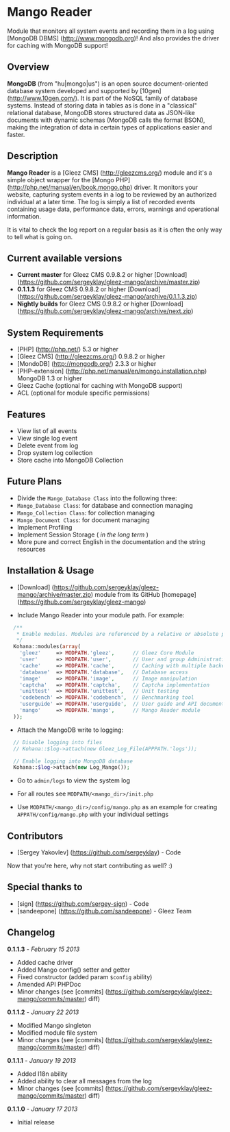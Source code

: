 # Mango Reader

Module that monitors all system events and recording them in a log using [MongoDB DBMS] (http://www.mongodb.org)!
And also provides the driver for caching with MongoDB support!

## Overview

**MongoDB** (from "hu|mongo|us") is an open source document-oriented database system developed and supported by
[10gen] (http://www.10gen.com/). It is part of the NoSQL family of database systems. Instead of storing data in
tables as is done in a "classical" relational database, MongoDB stores structured data as JSON-like documents with
dynamic schemas (MongoDB calls the format BSON), making the integration of data in certain types of applications
easier and faster.


## Description

**Mango Reader** is a [Gleez CMS] (http://gleezcms.org/) module and it's a simple object wrapper for the
[Mongo PHP] (http://php.net/manual/en/book.mongo.php) driver. It monitors your website, capturing system
events in a log to be reviewed by an authorized individual at a later time. The log is simply a list of
recorded events containing usage data, performance data, errors, warnings and operational information.

It is vital to check the log report on a regular basis as it is often the only way to tell what is going on.


## Current available versions

- **Current master** for Gleez CMS 0.9.8.2 or higher [Download] (https://github.com/sergeyklay/gleez-mango/archive/master.zip)
- **0.1.1.3** for Gleez CMS 0.9.8.2 or higher [Download] (https://github.com/sergeyklay/gleez-mango/archive/0.1.1.3.zip)
- **Nightly builds** for Gleez CMS 0.9.8.2 or higher [Download] (https://github.com/sergeyklay/gleez-mango/archive/next.zip)


## System Requirements

- [PHP] (http://php.net/) 5.3 or higher
- [Gleez CMS] (http://gleezcms.org/) 0.9.8.2 or higher
- [MondoDB] (http://mongodb.org/) 2.3.3 or higher
- [PHP-extension] (http://php.net/manual/en/mongo.installation.php) MongoDB 1.3 or higher
- Gleez Cache (optional for caching with MongoDB support)
- ACL (optional for module specific permissions)


## Features

- View list of all events
- View single log event
- Delete event from log
- Drop system log collection
- Store cache into MongoDB Collection


## Future Plans

- Divide the `Mango_Database Class` into the following three:
 - `Mango_Database Class`: for database and connection managing
 - `Mango_Collection Class`: for collection managing
 - `Mango_Document Class`: for document managing
- Implement Profiling
- Implement Session Storage ( *in the long term* )
- More pure and correct English in the documentation and the string resources


## Installation & Usage

- [Download] (https://github.com/sergeyklay/gleez-mango/archive/master.zip) module from its GitHub [homepage] (https://github.com/sergeyklay/gleez-mango)

- Include Mango Reader into your module path. For example:
```php
  /**
   * Enable modules. Modules are referenced by a relative or absolute path.
   */
  Kohana::modules(array(
    'gleez'     => MODPATH.'gleez',      // Gleez Core Module
    'user'      => MODPATH.'user',       // User and group Administration
    'cache'     => MODPATH.'cache',      // Caching with multiple backends
    'database'  => MODPATH.'database',   // Database access
    'image'     => MODPATH.'image',      // Image manipulation
    'captcha'   => MODPATH.'captcha',    // Captcha implementation
    'unittest'  => MODPATH.'unittest',   // Unit testing
    'codebench' => MODPATH.'codebench',  // Benchmarking tool
    'userguide' => MODPATH.'userguide',  // User guide and API documentation
    'mango'     => MODPATH.'mango',      // Mango Reader module
  ));
```

- Attach the MangoDB write to logging:
```php
  // Disable logging into files
  // Kohana::$log->attach(new Gleez_Log_File(APPPATH.'logs'));

  // Enable logging into MongoDB database
  Kohana::$log->attach(new Log_Mango());
```

- Go to `admin/logs` to view the system log

- For all routes see `MODPATH/<mango_dir>/init.php`

- Use `MODPATH/<mango_dir>/config/mango.php` as an example for creating `APPATH/config/mango.php` with your individual settings


## Contributors

- [Sergey Yakovlev] (https://github.com/sergeyklay) - Code

Now that you're here, why not start contributing as well? :)


##  Special thanks to

- [sign] (https://github.com/sergey-sign) - Code
- [sandeepone] (https://github.com/sandeepone) - Gleez Team


## Changelog

**0.1.1.3** - *February 15 2013*
- Added cache driver
- Added Mango config() setter and getter
- Fixed constructor (added param `$config` ability)
- Amended API PHPDoc
- Minor changes (see [commits] (https://github.com/sergeyklay/gleez-mango/commits/master) diff)

**0.1.1.2** - *January 22 2013*
- Modified Mango singleton
- Modified module file system
- Minor changes (see [commits] (https://github.com/sergeyklay/gleez-mango/commits/master) diff)

**0.1.1.1** - *January 19 2013*
- Added I18n ability
- Added ability to clear all messages from the log
- Minor changes (see [commits] (https://github.com/sergeyklay/gleez-mango/commits/master) diff)

**0.1.1.0** - *January 17 2013*
- Initial release
